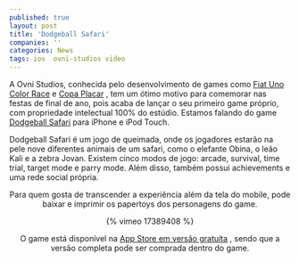 ```yaml
---
published: true
layout: post
title: 'Dodgeball Safari'
companies: ''
categories: News
tags: ios  ovni-studios video
---
```

A Ovni Studios, conhecida pelo desenvolvimento de games como <a href="http://www.ovnistudios.com/colorrace" target="_blank">Fiat Uno Color Race</a>
 e <a href="http://www.ovnistudios.com/placarcup" target="_blank">Copa Placar</a>
, tem um &#243;timo motivo para comemorar nas festas de final de ano, pois acaba de lan&#231;ar o seu primeiro game pr&#243;prio, com propriedade intelectual 100% do est&#250;dio. Estamos falando do game <a href="http://www.ovnistudios.com/dodgeballsafari" target="_blank">Dodgeball Safari</a>
 para iPhone e iPod Touch.


Dodgeball Safari &#233; um jogo de queimada, onde os jogadores estar&#227;o na pele nove diferentes animais de um safari, como o elefante Obina, o le&#227;o Kali e a zebra Jovan. Existem cinco modos de jogo: arcade, survival, time trial, target mode e parry mode. Al&#233;m disso, tamb&#233;m possui achievements e uma rede social pr&#243;pria.

<center>

Para quem gosta de transcender a experi&#234;ncia al&#233;m da tela do mobile, pode baixar e imprimir os papertoys dos personagens do game.

{% vimeo 17389408 %}

O game est&#225; dispon&#237;vel na <a href="http://itunes.apple.com/app/dodgeball-safari/id410456099?mt=8" target="_blank">App Store em vers&#227;o gratu&#237;ta</a>
, sendo que a vers&#227;o completa pode ser comprada dentro do game.

